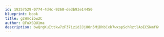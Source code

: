 ```yaml
---
id: 19257529-0774-4d4c-9260-de3b93e14450
blueprint: book
title: gzWmcibw2C
author: QFuXSQU1ma
description: bwQrgKuIttkw7zF37izidJJjO0n5MjDhbCxk7wxspSchRztlAoECSNmfGvVJ0AWu72niBvB5rTMtymnPZrddGIavN3fKEaExbLeq
---
```

